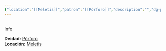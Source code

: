 ```yaml
---
{"location":"[[Meletis]]","patron":"[[Pórforo]]","description":"","dg-publish-dm":true,"dg-publish":true,"type":"location","permalink":"/lugares/templo-de-la-forja/","dgPassFrontmatter":true}
---
```


<p><span><div data-callout-metadata="" data-callout-fold="" data-callout="info" class="callout node-insert-event"><div class="callout-title" dir="auto"><div class="callout-icon"><svg width="16" height="16"></svg></div><div class="callout-title-inner">Info</div></div><div class="callout-content">
<p dir="auto"><strong>Deidad:</strong> <a data-tooltip-position="top" aria-label="Personas/Pórforo.md" data-href="Personas/Pórforo.md" href="Personas/Pórforo.md" class="internal-link" target="_blank" rel="noopener nofollow">Pórforo</a><br>
<strong>Locación:</strong> <a data-tooltip-position="top" aria-label="Lugares/Meletis.md" data-href="Lugares/Meletis.md" href="Lugares/Meletis.md" class="internal-link" target="_blank" rel="noopener nofollow">Meletis</a></p>
</div></div></span></p>